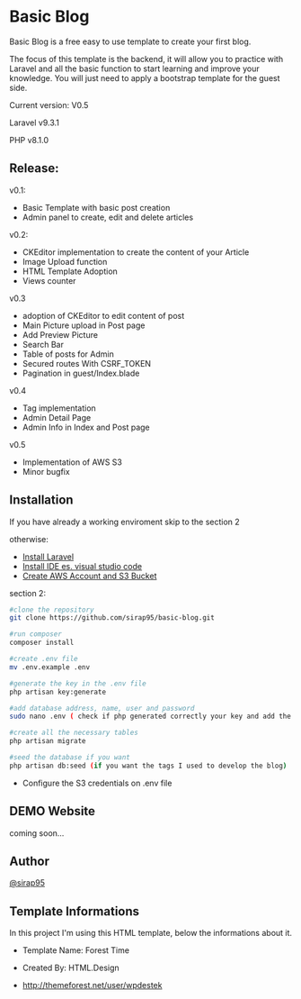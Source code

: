 # Basic Blog

Basic Blog is a free easy to use template to create your first blog.

The focus of this template is the backend, it will allow you to practice with Laravel and all the basic function to
start learning and improve your knowledge. You will just need to apply a bootstrap template for the guest side.

Current version: V0.5

Laravel v9.3.1

PHP v8.1.0

## Release:

v0.1:

- Basic Template with basic post creation
- Admin panel to create, edit and delete articles

v0.2:

- CKEditor implementation to create the content of your Article
- Image Upload function
- HTML Template Adoption
- Views counter

v0.3

- adoption of CKEditor to edit content of post
- Main Picture upload in Post page
- Add Preview Picture
- Search Bar
- Table of posts for Admin
- Secured routes With CSRF_TOKEN
- Pagination in guest/Index.blade

v0.4

- Tag implementation
- Admin Detail Page
- Admin Info in Index and Post page

v0.5

- Implementation of AWS S3
- Minor bugfix

## Installation

If you have already a working enviroment skip to the section 2

otherwise:

- [Install Laravel](https://laravel.com/docs/9.x/installation)
- [Install IDE es. visual studio code](https://code.visualstudio.com/download)
- [Create AWS Account and S3 Bucket](https://docs.aws.amazon.com/AmazonS3/latest/userguide/create-bucket-overview.html)

section 2:

```bash
#clone the repository
git clone https://github.com/sirap95/basic-blog.git

#run composer
composer install

#create .env file
mv .env.example .env

#generate the key in the .env file
php artisan key:generate

#add database address, name, user and password
sudo nano .env ( check if php generated correctly your key and add the info of your database in the .env file)

#create all the necessary tables
php artisan migrate

#seed the database if you want
php artisan db:seed (if you want the tags I used to develop the blog)
```

- Configure the S3 credentials on .env file

## DEMO Website

coming soon...

## Author

[@sirap95](https://www.github.com/sirap95)

## Template Informations

In this project I'm using this HTML template, below the informations about it.

- Template Name: Forest Time

- Created By: HTML.Design

- http://themeforest.net/user/wpdestek
